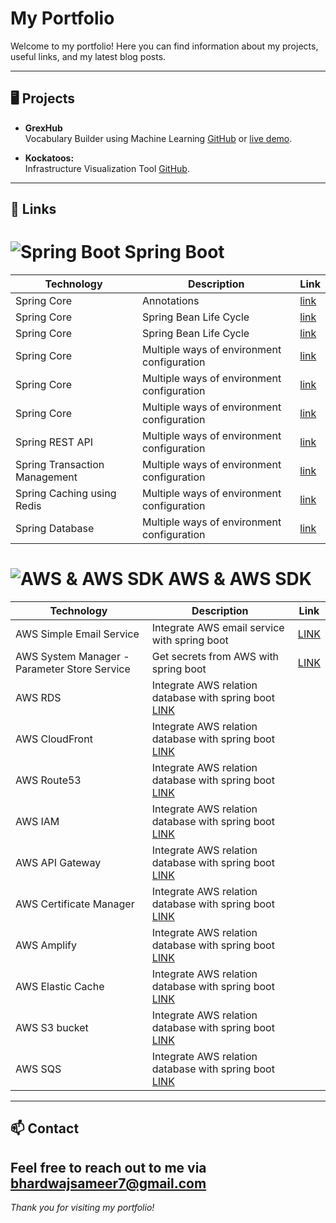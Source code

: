# My Portfolio

Welcome to my portfolio! Here you can find information about my projects, useful links, and my latest blog posts.

---

## 🖥️ Projects

- **GrexHub**  
    Vocabulary Builder using Machine Learning [GitHub](https://github.com/grex-organisation) or [live demo](https://grexhub.in).

- **Kockatoos:**  
   Infrastructure Visualization Tool [GitHub](https://github.com/kockatoos). 

---

## 🔗 Links
# ![Spring Boot](https://img.icons8.com/color/36/000000/spring-logo.png) Spring Boot

| **Technology** | **Description** | **Link** |
|----------------|-----------------|----------|
| Spring Core    | Annotations  | [link](https://github.com/bhardwajsameer7/springboot-playground/blob/main/annotations.md) |
| Spring Core    | Spring Bean Life Cycle  | [link](https://github.com/bhardwajsameer7/springboot-playground/blob/main/annotations.md) |
| Spring Core    | Spring Bean Life Cycle  | [link](https://github.com/bhardwajsameer7/springboot-playground/blob/main/annotations.md) |
| Spring Core    | Multiple ways of environment configuration  | [link](https://github.com/bhardwajsameer7/springboot-playground/blob/main/annotations.md) |
| Spring Core    | Multiple ways of environment configuration  | [link](https://github.com/bhardwajsameer7/springboot-playground/blob/main/annotations.md) |
| Spring Core    | Multiple ways of environment configuration  | [link](https://github.com/bhardwajsameer7/springboot-playground/blob/main/annotations.md) |
| Spring REST API    | Multiple ways of environment configuration  | [link](https://github.com/bhardwajsameer7/springboot-playground/blob/main/annotations.md) |
| Spring Transaction Management    | Multiple ways of environment configuration  | [link](https://github.com/bhardwajsameer7/springboot-playground/blob/main/annotations.md) |
| Spring Caching using Redis    | Multiple ways of environment configuration  | [link](https://github.com/bhardwajsameer7/springboot-playground/blob/main/annotations.md) |
| Spring Database | Multiple ways of environment configuration  | [link](https://github.com/bhardwajsameer7/springboot-playground/blob/main/annotations.md) |


# ![AWS & AWS SDK](https://img.icons8.com/color/36/000000/amazon-web-services.png) AWS & AWS SDK

| **Technology** | **Description** | **Link** |
|----------------|-----------------|----------|
| AWS Simple Email Service | Integrate AWS email service with spring boot | [LINK](https://www.aws.com/) |
| AWS System Manager - Parameter Store Service | Get secrets from AWS with spring boot | [LINK](https://www.aws.com/) |
| AWS RDS | Integrate AWS relation database with spring boot [LINK](https://www.aws.com/) |
| AWS CloudFront | Integrate AWS relation database with spring boot [LINK](https://www.aws.com/) |
| AWS Route53 | Integrate AWS relation database with spring boot [LINK](https://www.aws.com/) |
| AWS IAM | Integrate AWS relation database with spring boot [LINK](https://www.aws.com/) |
| AWS API Gateway | Integrate AWS relation database with spring boot [LINK](https://www.aws.com/) |
| AWS Certificate Manager | Integrate AWS relation database with spring boot [LINK](https://www.aws.com/) |
| AWS Amplify | Integrate AWS relation database with spring boot [LINK](https://www.aws.com/) |
| AWS Elastic Cache | Integrate AWS relation database with spring boot [LINK](https://www.aws.com/) |
| AWS S3 bucket | Integrate AWS relation database with spring boot [LINK](https://www.aws.com/) |
| AWS SQS | Integrate AWS relation database with spring boot [LINK](https://www.aws.com/) |


---

## 📫 Contact

Feel free to reach out to me via [bhardwajsameer7@gmail.com](mailto:bhardwajsameer7@gmail.com)
---

*Thank you for visiting my portfolio!*
